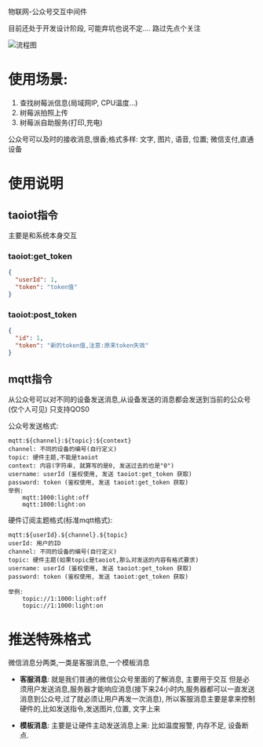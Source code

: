物联网-公众号交互中间件

目前还处于开发设计阶段, 可能弃坑也说不定....
路过先点个关注

![流程图](http://cdn.flizi.cn/img/taoiot_lct.png)

# 使用场景: 

1. 查找树莓派信息(局域网IP, CPU温度...) 
2. 树莓派拍照上传
3. 树莓派自助服务(打印,充电)


公众号可以及时的接收消息,很香;格式多样: 文字, 图片, 语音, 位置; 微信支付,直通设备

# 使用说明

## taoiot指令

主要是和系统本身交互

### taoiot:get_token
```json
{
  "userId": 1,
  "token": "token值"
}
```

### taoiot:post_token
```json
{
  "id": 1,
  "token": "新的token值,注意:原来token失效"
}
```

## mqtt指令

从公众号可以对不同的设备发送消息,从设备发送的消息都会发送到当前的公众号(仅个人可见)
只支持QOS0

公众号发送格式:
```
mqtt:${channel}:${topic}:${context}
channel: 不同的设备的编号(自行定义)
topic: 硬件主题,不能是taoiot
context: 内容(字符串, 就算写的是0, 发送过去的也是"0")
username: userId (鉴权使用, 发送 taoiot:get_token 获取)
password: token (鉴权使用, 发送 taoiot:get_token 获取)
举例: 
    mqtt:1000:light:off
    mqtt:1000:light:on
```

硬件订阅主题格式(标准mqtt格式):
```
mqtt:${userId}.${channel}.${topic}
userId: 用户的ID
channel: 不同的设备的编号(自行定义)
topic: 硬件主题(如果topic是taoiot,那么对发送的内容有格式要求)
username: userId (鉴权使用, 发送 taoiot:get_token 获取)
password: token (鉴权使用, 发送 taoiot:get_token 获取)

举例: 
    topic://1:1000:light:off
    topic://1:1000:light:on
```

# 推送特殊格式

微信消息分两类,一类是客服消息,一个模板消息

- **客服消息**: 就是我们普通的微信公众号里面的了解消息, 主要用于交互
但是必须用户发送消息,服务器才能响应消息(接下来24小时内,服务器都可以一直发送消息到公众号,过了就必须让用户再发一次消息),
所以客服消息主要是拿来控制硬件的,比如发送指令,发送图片,位置, 文字上来

- **模板消息**: 主要是让硬件主动发送消息上来: 比如温度报警, 内存不足, 设备断点. 

